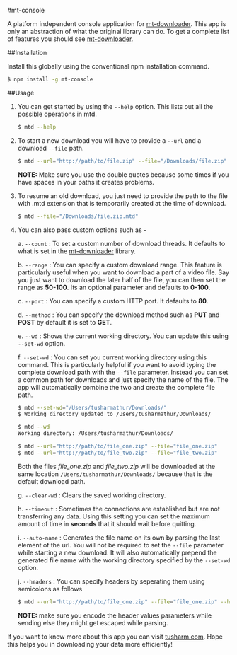 #mt-console

A platform independent console application for [mt-downloader](https://github.com/tusharmath/Multi-threaded-downloader). This app is only an abstraction of what the original library can do. To get a complete list of features you should see [mt-downloader](https://github.com/tusharmath/Multi-threaded-downloader).

##Installation

Install this globally using the conventional npm installation command.

```bash
$ npm install -g mt-console
```

##Usage

1. You can get started by using the ```--help``` option. This lists out all the possible operations in mtd.

    ```bash
    $ mtd --help
    ```

2. To start a new download you will have to provide a ```--url``` and a download ```--file``` path.

    ```bash
    $ mtd --url="http://path/to/file.zip" --file="/Downloads/file.zip"
    ```

    **NOTE:** Make sure you use the double quotes because some times if you have spaces in your paths it creates problems.

3. To resume an old download, you just need to provide the path to the file with .mtd extension that is temporarily created at the time of download.

    ```bash
    $ mtd --file="/Downloads/file.zip.mtd"
    ```

4. You can also pass custom options such as -

    a. ```--count``` : To set a custom number of download threads. It defaults to what is set in the [mt-downloader](https://github.com/tusharmath/Multi-threaded-downloader) library.

    b. ```--range``` : You can specify a custom download range. This feature is particularly useful when you want to download a part of a video file. Say you just want to download the later half of the file, you can then set the range as **50-100**. Its an optional parameter and defaults to **0-100**.

    c. ```--port``` : You can specify a custom HTTP port. It defaults to **80**.

    d. ```--method``` : You can specify the download method such as **PUT** and **POST** by default it is set to **GET**.

    e. ```--wd``` : Shows the current working directory. You can update this using ```--set-wd``` option.

    f. ```--set-wd``` : You can set you current working directory using this command. This is particularly helpful if you want to avoid typing the complete download path with the ```--file``` parameter. Instead you can set a common path for downloads and just specify the name of the file. The app will automatically combine the two and create the complete file path.

    ```bash
    $ mtd --set-wd="/Users/tusharmathur/Downloads/"
    $ Working directory updated to /Users/tusharmathur/Downloads/

    $ mtd --wd
    Working directory: /Users/tusharmathur/Downloads/

    $ mtd --url="http://path/to/file_one.zip" --file="file_one.zip"
    $ mtd --url="http://path/to/file_two.zip" --file="file_two.zip"

    ```

    Both the files *file_one.zip* and *file_two.zip* will be downloaded at the same location ```/Users/tusharmathur/Downloads/``` because that is the default download path.

    g. ```--clear-wd``` : Clears the saved working directory.

    h. ```--timeout``` : Sometimes the connections are established but are not transferring any data. Using this setting you can set the maximum amount of time in **seconds** that it should wait before quitting.

    i. ```--auto-name``` : Generates the file name on its own by parsing the last element of the url. You will not be required to set the ```--file``` parameter while starting a new download. It will also automatically prepend the generated file name with the working directory specified by the ```--set-wd``` option.

    j. ```--headers``` : You can specify headers by seperating them using semicolons as follows

    ```bash
    $ mtd --url="http://path/to/file_one.zip" --file="file_one.zip" --headers="user-agent:crawl-bot;cookie:abc%3D100%3Bpqr%3D200"
    ```

    **NOTE:** make sure you encode the header values parameters while sending else they might get escaped while parsing.

If you want to know more about this app you can visit [tusharm.com](http://tusharm.com/articles/mt-downloader). Hope this helps you in downloading your data more efficiently!
